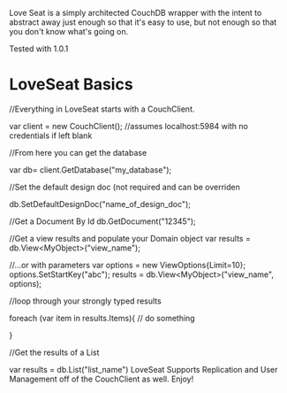 Love Seat is a simply architected CouchDB wrapper with the intent to abstract away just 
enough so that it's easy to use, but not enough so that you don't know what's going on.

Tested with 1.0.1

LoveSeat Basics
=================

//Everything in LoveSeat starts with a CouchClient.

var client = new CouchClient(); //assumes localhost:5984 with no credentials if left blank

//From here you can get the database

var db= client.GetDatabase("my_database");

//Set the default design doc (not required and can be overriden

db.SetDefaultDesignDoc("name_of_design_doc"); 

//Get a Document By Id
db.GetDocument("12345"); 

//Get a view results and populate your Domain object
var results = db.View&lt;MyObject&gt;("view_name");

//...or with parameters
var options = new ViewOptions{Limit=10};
options.SetStartKey("abc");
results = db.View&lt;MyObject&gt;("view_name", options);

//loop through your strongly typed results

foreach (var item in results.Items){ 
// do something 

}

//Get the results of a List

var results = db.List("list_name")
LoveSeat Supports Replication and User Management off of the CouchClient as well.  Enjoy!


